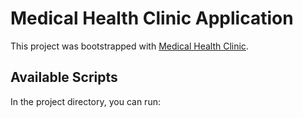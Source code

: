 # Medical Health Clinic Application

This project was bootstrapped with [Medical Health Clinic](link).

## Available Scripts

In the project directory, you can run:
